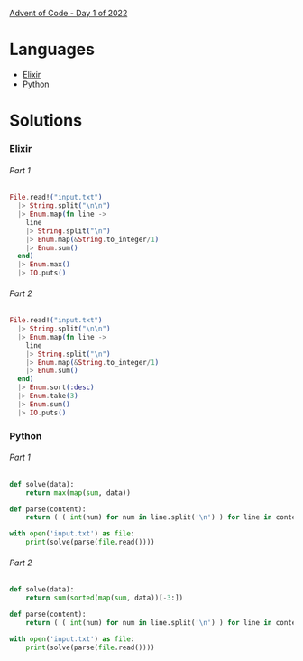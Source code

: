 [Advent of Code - Day 1 of 2022](https://adventofcode.com/2022/day/1)

# Languages

* [Elixir](#elixir)
* [Python](#python)

# Solutions

### Elixir

###### Part 1
```elixir
File.read!("input.txt")
  |> String.split("\n\n")
  |> Enum.map(fn line ->
    line
    |> String.split("\n")
    |> Enum.map(&String.to_integer/1)
    |> Enum.sum()
  end)
  |> Enum.max()
  |> IO.puts()
```

###### Part 2
```elixir
File.read!("input.txt")
  |> String.split("\n\n")
  |> Enum.map(fn line ->
    line
    |> String.split("\n")
    |> Enum.map(&String.to_integer/1)
    |> Enum.sum()
  end)
  |> Enum.sort(:desc)
  |> Enum.take(3)
  |> Enum.sum()
  |> IO.puts()
```

### Python

###### Part 1
```python
def solve(data):
    return max(map(sum, data))

def parse(content):
    return ( ( int(num) for num in line.split('\n') ) for line in content.split('\n\n') )

with open('input.txt') as file:
    print(solve(parse(file.read())))
```

###### Part 2
```python
def solve(data):
    return sum(sorted(map(sum, data))[-3:])

def parse(content):
    return ( ( int(num) for num in line.split('\n') ) for line in content.split('\n\n') )

with open('input.txt') as file:
    print(solve(parse(file.read())))
```
